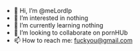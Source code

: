 - 👋 Hi, I’m @meLordlp 
- 👀 I’m interested in nothing
- 🌱 I’m currently learning nothing
- 💞️ I’m looking to collaborate on pornHUb
- 📫 How to reach me: fuckyou@gmail.com

<!---
Gay
--->
